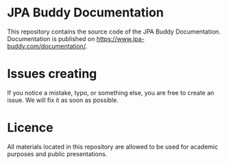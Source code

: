 # JPA Buddy Documentation

This repository contains the source code of the JPA Buddy Documentation. Documentation is published on https://www.jpa-buddy.com/documentation/.

# Issues creating
If you notice a mistake, typo, or something else, you are free to create an issue. We will fix it as soon as possible.

# Licence
All materials located in this repository are allowed to be used for academic purposes and public presentations.
